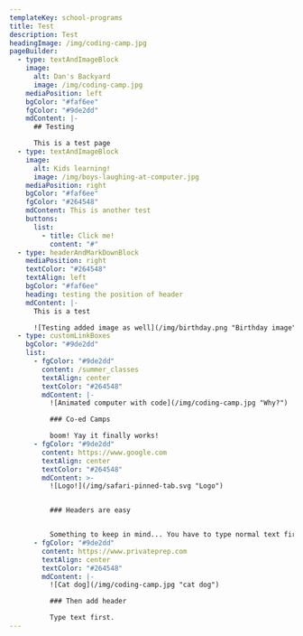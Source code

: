```yaml
---
templateKey: school-programs
title: Test
description: Test
headingImage: /img/coding-camp.jpg
pageBuilder:
  - type: textAndImageBlock
    image:
      alt: Dan's Backyard
      image: /img/coding-camp.jpg
    mediaPosition: left
    bgColor: "#faf6ee"
    fgColor: "#9de2dd"
    mdContent: |-
      ## Testing

      This is a test page
  - type: textAndImageBlock
    image:
      alt: Kids learning!
      image: /img/boys-laughing-at-computer.jpg
    mediaPosition: right
    bgColor: "#faf6ee"
    fgColor: "#264548"
    mdContent: This is another test
    buttons:
      list:
        - title: Click me!
          content: "#"
  - type: headerAndMarkDownBlock
    mediaPosition: right
    textColor: "#264548"
    textAlign: left
    bgColor: "#faf6ee"
    heading: testing the position of header
    mdContent: |-
      This is a test

      ![Testing added image as well](/img/birthday.png "Birthday image")
  - type: customLinkBoxes
    bgColor: "#9de2dd"
    list:
      - fgColor: "#9de2dd"
        content: /summer_classes
        textAlign: center
        textColor: "#264548"
        mdContent: |-
          ![Animated computer with code](/img/coding-camp.jpg "Why?")

          ### Co-ed Camps

          boom! Yay it finally works!
      - fgColor: "#9de2dd"
        content: https://www.google.com
        textAlign: center
        textColor: "#264548"
        mdContent: >-
          ![Logo!](/img/safari-pinned-tab.svg "Logo")


          ### Headers are easy


          Something to keep in mind... You have to type normal text first before selecting a header.
      - fgColor: "#9de2dd"
        content: https://www.privateprep.com
        textAlign: center
        textColor: "#264548"
        mdContent: |-
          ![Cat dog](/img/coding-camp.jpg "cat dog")

          ### Then add header

          Type text first.
---
```

